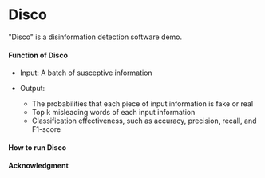 # Disco

"Disco" is a disinformation detection software demo.

#### Function of Disco
* Input: A batch of susceptive information

* Output:
  * The probabilities that each piece of input information is fake or real
  * Top k misleading words of each input information 
  * Classification effectiveness, such as accuracy, precision, recall, and F1-score




#### How to run Disco

#### Acknowledgment
